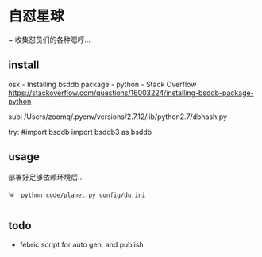 # 自怼星球
~ 收集怼员们的各种嗯哼...

## install

osx - Installing bsddb package - python - Stack Overflow https://stackoverflow.com/questions/16003224/installing-bsddb-package-python

subl /Users/zoomq/.pyenv/versions/2.7.12/lib/python2.7/dbhash.py

try:
    #import bsddb
    import bsddb3 as bsddb


## usage

部署好足够依赖环境后...

    ༄  python code/planet.py config/du.ini


## todo

- febric script for auto gen. and publish